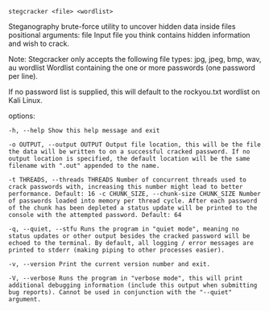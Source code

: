 
	stegcracker <file> <wordlist>

Steganography brute-force utility to uncover hidden data inside files positional arguments: file Input file you think contains hidden information and wish to crack. 

Note: Stegcracker only accepts the following file types: jpg, jpeg, bmp, wav, au wordlist Wordlist containing the one or more passwords (one password per line). 

If no password list is supplied, this will default to the rockyou.txt wordlist on Kali Linux. 

options: 

	-h, --help Show this help message and exit 

	-o OUTPUT, --output OUTPUT Output file location, this will be the file the data will be written to on a successful cracked password. If no output location is specified, the default location will be the same filename with ".out" appended to the name. 

	-t THREADS, --threads THREADS Number of concurrent threads used to crack passwords with, increasing this number might lead to better performance. Default: 16 -c CHUNK_SIZE, --chunk-size CHUNK_SIZE Number of passwords loaded into memory per thread cycle. After each password of the chunk has been depleted a status update will be printed to the console with the attempted password. Default: 64 

	-q, --quiet, --stfu Runs the program in "quiet mode", meaning no status updates or other output besides the cracked password will be echoed to the terminal. By default, all logging / error messages are printed to stderr (making piping to other processes easier).

	-v, --version Print the current version number and exit. 

	-V, --verbose Runs the program in "verbose mode", this will print 
	additional debugging information (include this output when submitting bug reports). Cannot be used in conjunction with the "--quiet" argument.